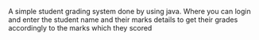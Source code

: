 A simple student grading system done by using java.
Where you can login and enter the student name and their marks details to get their grades accordingly to the marks which they scored
